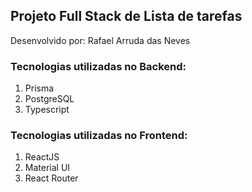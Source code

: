 ## Projeto Full Stack de Lista de tarefas

Desenvolvido por: Rafael Arruda das Neves

### Tecnologias utilizadas no Backend:
1) Prisma
2) PostgreSQL
3) Typescript

### Tecnologias utilizadas no Frontend:
1) ReactJS
2) Material UI
3) React Router
